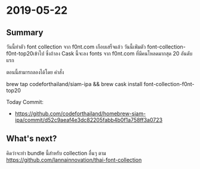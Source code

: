 # 2019-05-22

## Summary
วันนี้ทำตัว font collection จาก f0nt.com เกือบเสร็จแล้ว วันนี้เพ่ิมตัว font-collection-f0nt-top20เข้าไป
ซึ่งถ้าลง Cask นี้จะลง fonts จาก f0nt.com ที่มีคนโหลดมากสุด 20 อันดับแรก

ตอนนี้สามารถลองได้โดย คำสั่ง

brew tap codeforthailand/siam-ipa &&
brew cask install font-collection-f0nt-top20

Today Commit: 
- https://github.com/codeforthailand/homebrew-siam-ipa/commit/d52c9aeaf4e3dc82205fabb4b0f1a758ff3a0723

## What's next?
คิดว่าจะทำ bundle นี้สำหรับ collection อื่นๆ ตาม https://github.com/lannainnovation/thai-font-collection